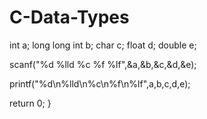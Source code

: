 # C-Data-Types
 int a;
 long long int b;
 char c;
 float d;
 double e;

 scanf("%d %lld %c %f %lf",&a,&b,&c,&d,&e);

 printf("%d\n%lld\n%c\n%f\n%lf",a,b,c,d,e);

return 0;
}
